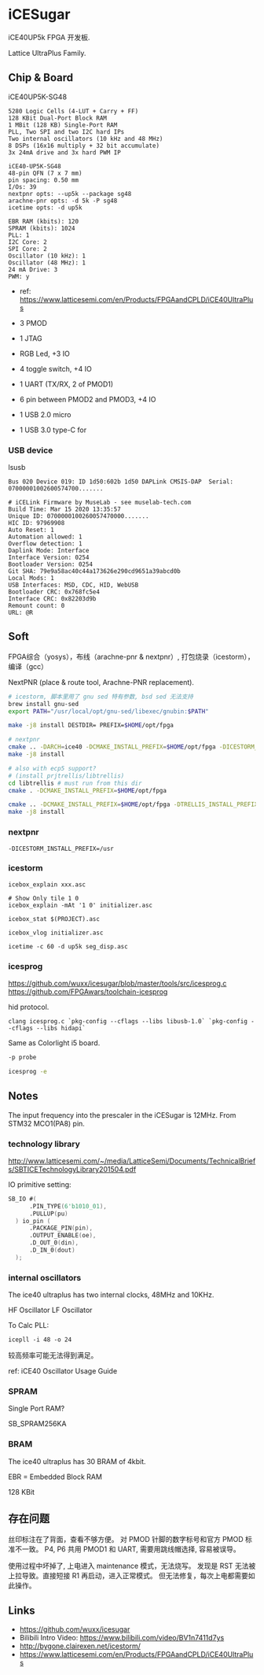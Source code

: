 # iCESugar

iCE40UP5k FPGA 开发板.

Lattice UltraPlus Family.

## Chip & Board

iCE40UP5K-SG48

```
5280 Logic Cells (4-LUT + Carry + FF)
128 KBit Dual-Port Block RAM
1 MBit (128 KB) Single-Port RAM
PLL, Two SPI and two I2C hard IPs
Two internal oscillators (10 kHz and 48 MHz)
8 DSPs (16x16 multiply + 32 bit accumulate)
3x 24mA drive and 3x hard PWM IP
```

```
iCE40-UP5K-SG48
48-pin QFN (7 x 7 mm)
pin spacing: 0.50 mm
I/Os: 39
nextpnr opts: --up5k --package sg48
arachne-pnr opts: -d 5k -P sg48
icetime opts: -d up5k
```

```
EBR RAM (kbits): 120
SPRAM (kbits): 1024
PLL: 1
I2C Core: 2
SPI Core: 2
Oscillator (10 kHz): 1
Oscillator (48 MHz): 1
24 mA Drive: 3
PWM: y
```

- ref: https://www.latticesemi.com/en/Products/FPGAandCPLD/iCE40UltraPlus

- 3 PMOD
- 1 JTAG
- RGB Led, +3 IO
- 4 toggle switch, +4 IO
- 1 UART (TX/RX, 2 of PMOD1)
- 6 pin between PMOD2 and PMOD3, +4 IO
- 1 USB 2.0 micro
- 1 USB 3.0 type-C for


### USB device

lsusb

```
Bus 020 Device 019: ID 1d50:602b 1d50 DAPLink CMSIS-DAP  Serial: 07000001002600574700.......
```

```
# iCELink Firmware by MuseLab - see muselab-tech.com
Build Time: Mar 15 2020 13:35:57
Unique ID: 0700000100260057470000.......
HIC ID: 97969908
Auto Reset: 1
Automation allowed: 1
Overflow detection: 1
Daplink Mode: Interface
Interface Version: 0254
Bootloader Version: 0254
Git SHA: 79e9a58ac40c44a173626e290cd9651a39abcd0b
Local Mods: 1
USB Interfaces: MSD, CDC, HID, WebUSB
Bootloader CRC: 0x768fc5e4
Interface CRC: 0x82203d9b
Remount count: 0
URL: @R
```

## Soft

FPGA综合（yosys），布线（arachne-pnr & nextpnr）, 打包烧录（icestorm），编译（gcc）

NextPNR (place & route tool, Arachne-PNR replacement).

```sh
# icestorm, 脚本里用了 gnu sed 特有参数, bsd sed 无法支持
brew install gnu-sed
export PATH="/usr/local/opt/gnu-sed/libexec/gnubin:$PATH"

make -j8 install DESTDIR= PREFIX=$HOME/opt/fpga

# nextpnr
cmake .. -DARCH=ice40 -DCMAKE_INSTALL_PREFIX=$HOME/opt/fpga -DICESTORM_INSTALL_PREFIX=$HOME/opt/fpga
make -j8 install

# also with ecp5 support?
# (install prjtrellis/libtrellis)
cd libtrellis # must run from this dir
cmake . -DCMAKE_INSTALL_PREFIX=$HOME/opt/fpga

cmake .. -DCMAKE_INSTALL_PREFIX=$HOME/opt/fpga -DTRELLIS_INSTALL_PREFIX=$HOME/opt/fpga/ -DICESTORM_INSTALL_PREFIX=$HOME/opt/fpga  -DBUILD_GUI=OFF -DARCH="ice40;ecp5"
make -j8 install
```

### nextpnr

```
-DICESTORM_INSTALL_PREFIX=/usr
```

### icestorm

```
icebox_explain xxx.asc

# Show Only tile 1 0
icebox_explain -mAt '1 0' initializer.asc

icebox_stat $(PROJECT).asc

icebox_vlog initializer.asc

icetime -c 60 -d up5k seg_disp.asc
```

### icesprog

https://github.com/wuxx/icesugar/blob/master/tools/src/icesprog.c
https://github.com/FPGAwars/toolchain-icesprog

hid protocol.

    clang icesprog.c `pkg-config --cflags --libs libusb-1.0` `pkg-config --cflags --libs hidapi`

Same as Colorlight i5 board.

```sh
-p probe

icesprog -e
```




## Notes

The input frequency into the prescaler in the iCESugar is 12MHz.
From STM32 MCO1(PA8) pin.

### technology library

http://www.latticesemi.com/~/media/LatticeSemi/Documents/TechnicalBriefs/SBTICETechnologyLibrary201504.pdf

IO primitive setting:

```verilog
SB_IO #(
      .PIN_TYPE(6'b1010_01),
      .PULLUP(pu)
  ) io_pin (
      .PACKAGE_PIN(pin),
      .OUTPUT_ENABLE(oe),
      .D_OUT_0(din),
      .D_IN_0(dout)
  );
```

### internal oscillators

The ice40 ultraplus has two internal clocks, 48MHz and 10KHz.

HF Oscillator
LF Oscillator

To Calc PLL:

```
icepll -i 48 -o 24
```

较高频率可能无法得到满足。

ref: iCE40 Oscillator Usage Guide

### SPRAM

Single Port RAM?

SB_SPRAM256KA


### BRAM

The ice40 ultraplus has 30 BRAM of 4kbit.

EBR = Embedded Block RAM

128 KBit


## 存在问题

丝印标注在了背面，查看不够方便。
对 PMOD 针脚的数字标号和官方 PMOD 标准不一致。
P4, P6 共用 PMOD1 和 UART, 需要用跳线帽选择, 容易被误导。

使用过程中坏掉了, 上电进入 maintenance 模式，无法烧写。
发现是 RST 无法被上拉导致。直接短接 R1 再启动，进入正常模式。
但无法修复，每次上电都需要如此操作。

## Links

- https://github.com/wuxx/icesugar
- Bilibili Intro Video: https://www.bilibili.com/video/BV1n7411d7ys
- http://bygone.clairexen.net/icestorm/
- https://www.latticesemi.com/en/Products/FPGAandCPLD/iCE40UltraPlus
